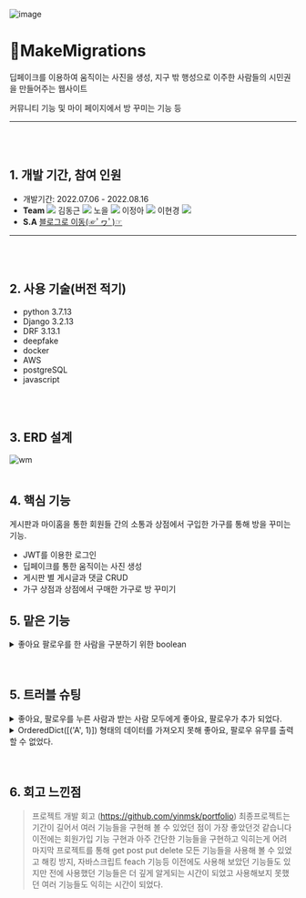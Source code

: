 ![image](https://user-images.githubusercontent.com/71905164/182584327-171cf850-0bd8-4d62-bdec-1ba090eb9b71.png)
# 🚀MakeMigrations
딥페이크를 이용하여 움직이는 사진을 생성, 지구 밖 행성으로 이주한 사람들의 시민권을 만들어주는 웹사이트

커뮤니티 기능 및 마이 페이지에서 방 꾸미는 기능 등
***
<br><br/>


## 1. 개발 기간, 참여 인원
* 개발기간: 2022.07.06 - 2022.08.16
* **Team** <a href="https://github.com/cmjcum"><img src="https://img.shields.io/badge/Github-000000?style=flat-square&logo=github&logoColor=white"/></a>
김동근 <a href="https://github.com/yinmsk"><img src="https://img.shields.io/badge/Github-000000?style=flat-square&logo=github&logoColor=white"/></a>
노을 <a href="https://github.com/minkkky"><img src="https://img.shields.io/badge/Github-000000?style=flat-square&logo=github&logoColor=white"/></a>
이정아 <a href="https://github.com/zeonga1102"><img src="https://img.shields.io/badge/Github-000000?style=flat-square&logo=github&logoColor=white"/></a>
이현경 <a href="https://github.com/LULULALA2"><img src="https://img.shields.io/badge/Github-000000?style=flat-square&logo=github&logoColor=white"/></a>
* **S.A** <a href="https://cold-charcoal.tistory.com/118">블로그로 이동(☞ﾟヮﾟ)☞</a>
***
<br><br/>


## 2. 사용 기술(버전 적기)
* python 3.7.13
* Django 3.2.13
* DRF 3.13.1
* deepfake
* docker
* AWS
* postgreSQL
* javascript
 
<br><br/>


## 3. ERD 설계
![wm](https://user-images.githubusercontent.com/104487608/186304526-54d008c7-08a2-4e8d-82d7-fb581cc7a8cc.png)
<br><br/>


## 4. 핵심 기능
게시판과 마이홈을 통한 회원들 간의 소통과 상점에서 구입한 가구를 통해 방을 꾸미는 기능.
* JWT를 이용한 로그인
* 딥페이크를 통한 움직이는 사진 생성
* 게시판 별 게시글과 댓글 CRUD
* 가구 상점과 상점에서 구매한 가구로 방 꾸미기

## 5. 맡은 기능
<details>
  <summary>좋아요 팔로우를 한 사람을 구분하기 위한 boolean</summary>
  <div markdown="1">
 
* 유저의 아이디 안에 좋아요, 팔로우를 한 사람의 아이디 유무에 따라 참 거짓을 보내준다.
* 리스트 컴프리헨션을 사용했다.
    
  </div>
</details>
<br><br/>


## 5. 트러블 슈팅
<details>
  <summary>좋아요, 팔로우를 누른 사람과 받는 사람 모두에게 좋아요, 팔로우가 추가 되었다.</summary>
  <div markdown="1">
 
* like 와 follow 필드를 M to M 필드로 했었는데 그렇게 한다면 symmetrical 이 기본적으로 True 이여서 모두에게 추가 되었었다.
* symmetrical=False 로 바꾸어 주어 양쪽이 아닌 한쪽의 사람만 추가 될 수 있도록 하였다.
[코드 확인](https://github.com/yinmsk/WM_back/blob/6a362ffd597ea4796884e87a10c9ccb6c34e6a35/user/models.py#L39)
  </div>
</details>

<details>
  <summary>OrderedDict([('A', 1)]) 형태의 데이터를 가져오지 못해 좋아요, 팔로우 유무를 출력할 수 없었다.</summary>
  <div markdown="1">
 
* 반복문을 리스트 형태로 저장해주는 리스트 컴프리헨션을 사용해 데이터를 가져올 수 있었다.
[코드 확인](https://github.com/yinmsk/WM_back/blob/6a362ffd597ea4796884e87a10c9ccb6c34e6a35/myroom/views.py#L33)
  </div>
</details>
<br><br/>

## 6. 회고 느낀점
> 프로젝트 개발 회고 (https://github.com/yinmsk/portfolio)
최종프로젝트는 기간이 길어서 여러 기능들을 구현해 볼 수 있었던 점이 가장 좋았던것 같습니다
이전에는 회원가입 기능 구현과 아주 간단한 기능들을 구현하고 익히는게 어려
마지막 프로젝트를 통해 get post put delete 모든 기능들을 사용해 볼 수 있었고
해킹 방지, 자바스크립트 feach 기능등 이전에도 사용해 보았던 기능들도 있지만
전에 사용했던 기능들은 더 깊게 알게되는 시간이 되었고
사용해보지 못했던 여러 기능들도 익히는 시간이 되었다.
